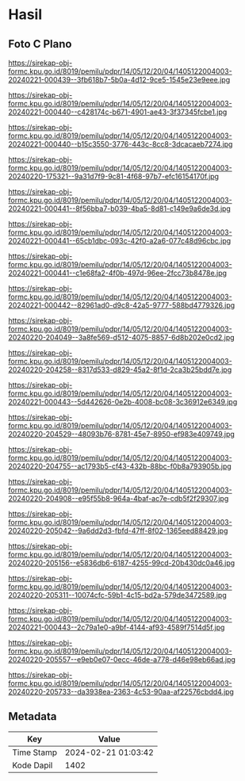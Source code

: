 # Hasil

## Foto C Plano

https://sirekap-obj-formc.kpu.go.id/8019/pemilu/pdpr/14/05/12/20/04/1405122004003-20240221-000439--3fb618b7-5b0a-4d12-9ce5-1545e23e9eee.jpg

https://sirekap-obj-formc.kpu.go.id/8019/pemilu/pdpr/14/05/12/20/04/1405122004003-20240221-000440--c428174c-b671-4901-ae43-3f37345fcbe1.jpg

https://sirekap-obj-formc.kpu.go.id/8019/pemilu/pdpr/14/05/12/20/04/1405122004003-20240221-000440--b15c3550-3776-443c-8cc8-3dcacaeb7274.jpg

https://sirekap-obj-formc.kpu.go.id/8019/pemilu/pdpr/14/05/12/20/04/1405122004003-20240220-175321--9a31d7f9-9c81-4f68-97b7-efc16154170f.jpg

https://sirekap-obj-formc.kpu.go.id/8019/pemilu/pdpr/14/05/12/20/04/1405122004003-20240221-000441--8f56bba7-b039-4ba5-8d81-c149e9a6de3d.jpg

https://sirekap-obj-formc.kpu.go.id/8019/pemilu/pdpr/14/05/12/20/04/1405122004003-20240221-000441--65cb1dbc-093c-42f0-a2a6-077c48d96cbc.jpg

https://sirekap-obj-formc.kpu.go.id/8019/pemilu/pdpr/14/05/12/20/04/1405122004003-20240221-000441--c1e68fa2-4f0b-497d-96ee-2fcc73b8478e.jpg

https://sirekap-obj-formc.kpu.go.id/8019/pemilu/pdpr/14/05/12/20/04/1405122004003-20240221-000442--82961ad0-d9c8-42a5-9777-588bd4779326.jpg

https://sirekap-obj-formc.kpu.go.id/8019/pemilu/pdpr/14/05/12/20/04/1405122004003-20240220-204049--3a8fe569-d512-4075-8857-6d8b202e0cd2.jpg

https://sirekap-obj-formc.kpu.go.id/8019/pemilu/pdpr/14/05/12/20/04/1405122004003-20240220-204258--8317d533-d829-45a2-8f1d-2ca3b25bdd7e.jpg

https://sirekap-obj-formc.kpu.go.id/8019/pemilu/pdpr/14/05/12/20/04/1405122004003-20240221-000443--5d442626-0e2b-4008-bc08-3c36912e6349.jpg

https://sirekap-obj-formc.kpu.go.id/8019/pemilu/pdpr/14/05/12/20/04/1405122004003-20240220-204529--48093b76-8781-45e7-8950-ef983e409749.jpg

https://sirekap-obj-formc.kpu.go.id/8019/pemilu/pdpr/14/05/12/20/04/1405122004003-20240220-204755--ac1793b5-cf43-432b-88bc-f0b8a793905b.jpg

https://sirekap-obj-formc.kpu.go.id/8019/pemilu/pdpr/14/05/12/20/04/1405122004003-20240220-204908--e95f55b8-964a-4baf-ac7e-cdb5f2f29307.jpg

https://sirekap-obj-formc.kpu.go.id/8019/pemilu/pdpr/14/05/12/20/04/1405122004003-20240220-205042--9a6dd2d3-fbfd-47ff-8f02-1365eed88429.jpg

https://sirekap-obj-formc.kpu.go.id/8019/pemilu/pdpr/14/05/12/20/04/1405122004003-20240220-205156--e5836db6-6187-4255-99cd-20b430dc0a46.jpg

https://sirekap-obj-formc.kpu.go.id/8019/pemilu/pdpr/14/05/12/20/04/1405122004003-20240220-205311--10074cfc-59b1-4c15-bd2a-579de3472589.jpg

https://sirekap-obj-formc.kpu.go.id/8019/pemilu/pdpr/14/05/12/20/04/1405122004003-20240221-000443--2c79a1e0-a9bf-4144-af93-4589f7514d5f.jpg

https://sirekap-obj-formc.kpu.go.id/8019/pemilu/pdpr/14/05/12/20/04/1405122004003-20240220-205557--e9eb0e07-0ecc-46de-a778-d46e98eb66ad.jpg

https://sirekap-obj-formc.kpu.go.id/8019/pemilu/pdpr/14/05/12/20/04/1405122004003-20240220-205733--da3938ea-2363-4c53-90aa-af22576cbdd4.jpg


## Metadata

| Key        | Value               |
| ---------- | ------------------- |
| Time Stamp | 2024-02-21 01:03:42 |
| Kode Dapil | 1402                |




